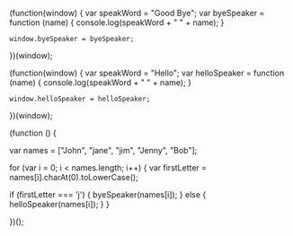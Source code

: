 (function(window) {
	var speakWord = "Good Bye";
	var byeSpeaker = function (name) {
  		console.log(speakWord + " " + name);
	}
	
	window.byeSpeaker = byeSpeaker;

})(window);

(function(window) {
	var speakWord = "Hello";
	var helloSpeaker = function (name) {
		console.log(speakWord + " " + name);
	}

	window.helloSpeaker = helloSpeaker;

})(window);


(function () {

var names = ["John", "jane", "jim", "Jenny", "Bob"];

for (var i = 0; i < names.length; i++) {
  var firstLetter = names[i].charAt(0).toLowerCase();

  if (firstLetter === 'j') {
    byeSpeaker(names[i]);
  }
  else {
    helloSpeaker(names[i]);
  }
}

})();

